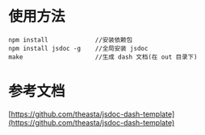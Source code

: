 # 使用方法

```
npm install             //安装依赖包  
npm install jsdoc -g    //全局安装 jsdoc
make                    //生成 dash 文档(在 out 目录下)
```

# 参考文档

[https://github.com/theasta/jsdoc-dash-template](https://github.com/theasta/jsdoc-dash-template)